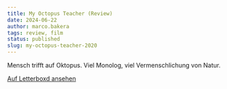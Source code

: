 ```yaml
---
title: My Octopus Teacher (Review)
date: 2024-06-22
author: marco.bakera
tags: review, film
status: published
slug: my-octopus-teacher-2020
---
```


Mensch trifft auf Oktopus. Viel Monolog, viel Vermenschlichung von Natur.

[Auf Letterboxd ansehen](https://boxd.it/6IBMWl)

